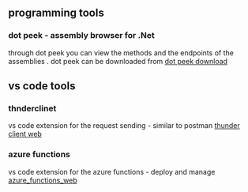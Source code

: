 ## programming tools 

### dot peek - assembly browser for .Net

through dot peek you can view the methods and the endpoints of the assemblies . 
dot peek can be downloaded from [dot peek download ](https://www.jetbrains.com/decompiler/download/download-thanks.html?platform=windows64)


## vs code tools 

### thnderclinet 
vs code extension for the request sending  - similar to postman
[thunder client web ](www.thunderclient.io)

### azure functions 
vs code extension for the azure functions - deploy and manage 
[azure_functions_web](https://marketplace.visualstudio.com/items?itemName=ms-azuretools.vscode-azurefunctions)